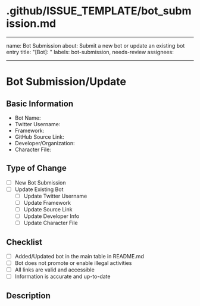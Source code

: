# .github/ISSUE_TEMPLATE/bot_submission.md

---

name: Bot Submission
about: Submit a new bot or update an existing bot entry
title: "[Bot]: "
labels: bot-submission, needs-review
assignees:

---

# Bot Submission/Update

## Basic Information

- Bot Name:
- Twitter Username:
- Framework:
- GitHub Source Link:
- Developer/Organization:
- Character File:

## Type of Change

- [ ] New Bot Submission
- [ ] Update Existing Bot
  - [ ] Update Twitter Username
  - [ ] Update Framework
  - [ ] Update Source Link
  - [ ] Update Developer Info
  - [ ] Update Character File

## Checklist

- [ ] Added/Updated bot in the main table in README.md
- [ ] Bot does not promote or enable illegal activities
- [ ] All links are valid and accessible
- [ ] Information is accurate and up-to-date

## Description

<!-- Describe your bot or the updates you're making -->
